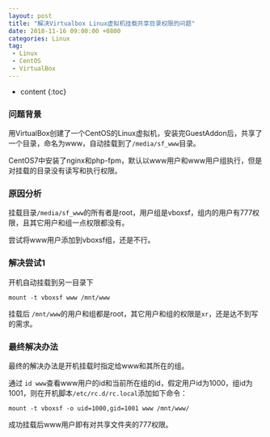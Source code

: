 ```yaml
---
layout: post
title: "解决Virtualbox Linux虚拟机挂载共享目录权限的问题"
date: 2018-11-16 09:00:00 +0800 
categories: Linux
tag:
 - Linux
 - CentOS
 - VirtualBox
---
```

* content
{:toc}

### 问题背景

用VirtualBox创建了一个CentOS的Linux虚拟机，安装完GuestAddon后，共享了一个目录，命名为www，自动挂载到了`/media/sf_www`目录。

CentOS7中安装了nginx和php-fpm，默认以www用户和www用户组执行，但是对挂载的目录没有读写和执行权限。

### 原因分析

挂载目录`/media/sf_www`的所有者是root，用户组是vboxsf，组内的用户有777权限，且其它用户和组一点权限都没有。

尝试将www用户添加到vboxsf组，还是不行。


<!-- more -->

### 解决尝试1

开机自动挂载到另一目录下
```
mount -t vboxsf www /mnt/www
```

挂载后 `/mnt/www`的用户和组都是root，其它用户和组的权限是`xr`，还是达不到写的需求。

### 最终解决办法

最终的解决办法是开机挂载时指定给www和其所在的组。

通过 `id www`查看www用户的id和当前所在组的id，假定用户id为1000，组id为1001，则在开机脚本`/etc/rc.d/rc.local`添加如下命令：

```
mount -t vboxsf -o uid=1000,gid=1001 www /mnt/www/
```

成功挂载后www用户即有对共享文件夹的777权限。



